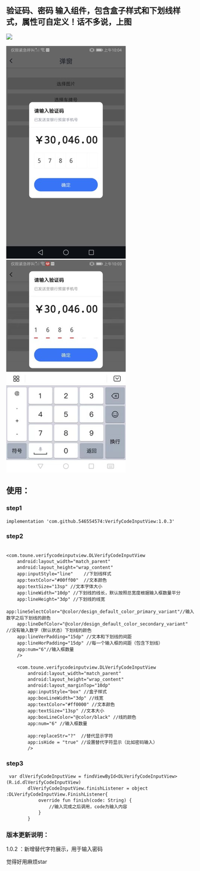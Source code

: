 ## 验证码、密码 输入组件，包含盒子样式和下划线样式，属性可自定义！话不多说，上图
[![](https://jitpack.io/v/546554574/VerifyCodeInputView.svg)](https://jitpack.io/#546554574/VerifyCodeInputView)

![图1](https://raw.githubusercontent.com/546554574/VerifyCodeInputView/main/img/img01%20(1).jpg)
![图2](https://raw.githubusercontent.com/546554574/VerifyCodeInputView/main/img/img01%20(2).jpg)


## 使用：
### step1

```
implementation 'com.github.546554574:VerifyCodeInputView:1.0.3'
```

### step2

```
 
<com.toune.verifycodeinputview.DLVerifyCodeInputView
    android:layout_width="match_parent"
    android:layout_height="wrap_content"
    app:inputStyle="line"    //下划线样式
    app:textColor="#00ff00"  //文本颜色
    app:textSize="13sp" //文本字体大小
    app:lineWidth="10dp" //下划线的线长，默认按照总宽度根据输入框数量平分
    app:lineHeight="3dp" //下划线的线宽
    app:lineSelectColor="@color/design_default_color_primary_variant"//输入数字之后下划线的颜色
    app:lineDefColor="@color/design_default_color_secondary_variant" //没有输入数字（默认状态）下划线的颜色
    app:lineVerPadding="15dp" //文本和下划线的间距
    app:lineHorPadding="15dp" //每一个输入框的间距（包含下划线）
    app:num="6"//输入框数量
    />

    <com.toune.verifycodeinputview.DLVerifyCodeInputView
        android:layout_width="match_parent"
        android:layout_height="wrap_content"
        android:layout_marginTop="10dp"
        app:inputStyle="box" //盒子样式
        app:boxLineWidth="3dp" //线宽
        app:textColor="#ff0000" //文本颜色
        app:textSize="13sp" //文本大小
        app:boxLineColor="@color/black" //线的颜色
        app:num="6" //输入框数量
       
        app:replaceStr="?"  //替代显示字符
        app:isHide = "true" //设置替代字符显示（比如密码输入）
        />

```

### step3

```
 var dlVerifyCodeInputView = findViewById<DLVerifyCodeInputView>(R.id.dlVerifyCodeInputView)
        dlVerifyCodeInputView.finishListener = object :DLVerifyCodeInputView.FinishListener{
            override fun finish(code: String) {
                //输入完成之后调用，code为输入内容
            }
        }
```

### 版本更新说明：
1.0.2 ：新增替代字符展示，用于输入密码


觉得好用麻烦star
